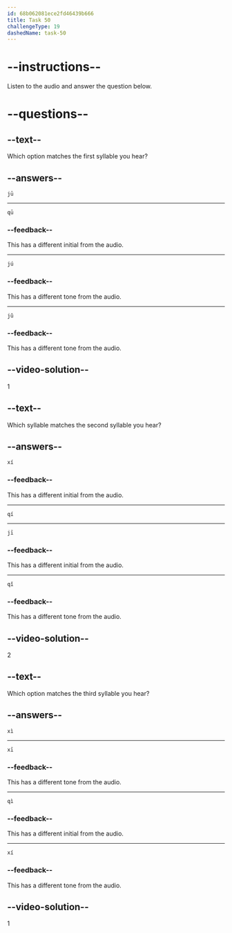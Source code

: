 ```yaml
---
id: 68b062081ece2fd46439b666
title: Task 50
challengeType: 19
dashedName: task-50
---
```


<!-- (Audio) A: jū, qí, xì -->

# --instructions--

Listen to the audio and answer the question below.

# --questions--

## --text--

Which option matches the first syllable you hear?

## --answers--

`jū`

---

`qū`

### --feedback--

This has a different initial from the audio.

---

`jú`

### --feedback--

This has a different tone from the audio.

---

`jǔ`

### --feedback--

This has a different tone from the audio.

## --video-solution--

1

## --text--

Which syllable matches the second syllable you hear?

## --answers--

`xí`

### --feedback--

This has a different initial from the audio.

---

`qí`

---

`jī`

### --feedback--

This has a different initial from the audio.

---

`qǐ`

### --feedback--

This has a different tone from the audio.

## --video-solution--

2

## --text--

Which option matches the third syllable you hear?

## --answers--

`xì`

---

`xī`

### --feedback--

This has a different tone from the audio.

---

`qì`

### --feedback--

This has a different initial from the audio.

---

`xí`

### --feedback--

This has a different tone from the audio.

## --video-solution--

1
